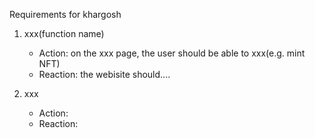 Requirements for khargosh

1. xxx(function name)

   - Action: on the xxx page, the user should be able to xxx(e.g. mint NFT)
   - Reaction: the webisite should....

2. xxx
   - Action:
   - Reaction:
